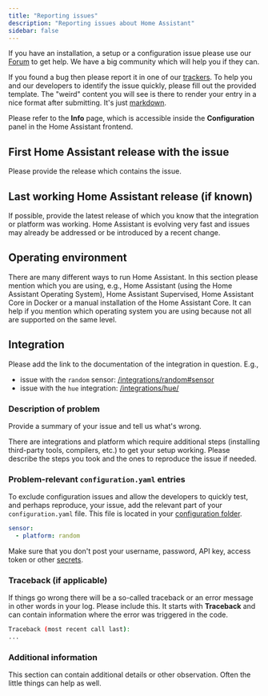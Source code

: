 ```yaml
---
title: "Reporting issues"
description: "Reporting issues about Home Assistant"
sidebar: false
---
```


If you have an installation, a setup or a configuration issue please use our [Forum](https://community.home-assistant.io/) to get help. We have a big community which will help you if they can.

If you found a bug then please report it in one of our [trackers](/help/#bugs-feature-requests-and-alike). To help you and our developers to identify the issue quickly, please fill out the provided template. The "weird" content you will see is there to render your entry in a nice format after submitting. It's just [markdown](https://guides.github.com/features/mastering-markdown/).

Please refer to the **Info** page, which is accessible inside the **Configuration** panel in the Home Assistant frontend.

## First Home Assistant release with the issue

Please provide the release which contains the issue.

## Last working Home Assistant release (if known)

If possible, provide the latest release of which you know that the integration or platform was working. Home Assistant is evolving very fast and issues may already be addressed or be introduced by a recent change.

## Operating environment

There are many different ways to run Home Assistant. In this section please mention which you are using, e.g., Home Assistant (using the Home Assistant Operating System), Home Assistant Supervised, Home Assistant Core in Docker or a manual installation of the Home Assistant Core. It can help if you mention which operating system you are using because not all are supported on the same level.

## Integration

Please add the link to the documentation of the integration in question. E.g.,

- issue with the `random` sensor: [/integrations/random#sensor](/integrations/random#sensor)
- issue with the `hue` integration: [/integrations/hue/](/integrations/hue/)

### Description of problem

Provide a summary of your issue and tell us what's wrong.

There are integrations and platform which require additional steps (installing third-party tools, compilers, etc.) to get your setup working. Please describe the steps you took and the ones to reproduce the issue if needed.

### Problem-relevant `configuration.yaml` entries

To exclude configuration issues and allow the developers to quickly test, and perhaps reproduce, your issue, add the relevant part of your `configuration.yaml` file. This file is located in your [configuration folder](/docs/configuration/).

```yaml
sensor:
  - platform: random
```

Make sure that you don't post your username, password, API key, access token or other [secrets](/docs/configuration/secrets/).

### Traceback (if applicable)

If things go wrong there will be a so-called traceback or an error message in other words in your log. Please include this. It starts with **Traceback** and can contain information where the error was triggered in the code.

```bash
Traceback (most recent call last):
...
```

### Additional information

This section can contain additional details or other observation. Often the little things can help as well.
